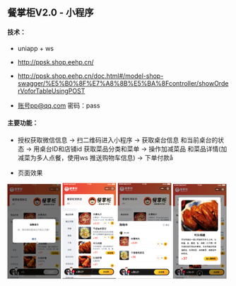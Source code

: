 ## 餐掌柜V2.0 - 小程序 

#### 技术： 

- uniapp + ws 

- http://ppsk.shop.eehp.cn/
- http://ppsk.shop.eehp.cn/doc.html#/model-shop-swagger/%E5%B0%8F%E7%A8%8B%E5%BA%8Fcontroller/showOrderVoforTableUsingPOST

- 账号pp@qq.com 密码：pass

#### 主要功能：

- 授权获取微信信息 -> 扫二维码进入小程序  ->  获取桌台信息 和当前桌台的状态 -> 用桌台ID和店铺id  获取菜品分类和菜单 -> 操作加减菜品 和菜品详情(加减菜为多人点餐，使用ws 推送购物车信息)   ->  下单付款å

- 页面效果


<img src="./design/action.gif" width= "24%" />
<img src="./design/index.png" width= "24%" />
<img src="./design/dish.png" width= "24%" />
<img src="./design/detail.png" width= "24%" />
